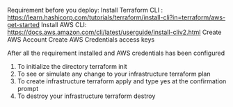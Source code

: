 Requirement before you deploy:
Install Terraform CLI :
https://learn.hashicorp.com/tutorials/terraform/install-cli?in=terraform/aws-get-started
Install AWS CLI:
https://docs.aws.amazon.com/cli/latest/userguide/install-cliv2.html
Create AWS Account
Create AWS Credentials access keys

After all the requirement installed and AWS credentials has been configured 
1. To initialize the directory 
   terraform init 
2. To see or simulate any change to your infrastructure
    terraform plan
3. To create infrastructure
   terraform apply
   and type yes at the confirmation prompt
4. To destroy your infrastructure 
   terraform destroy

